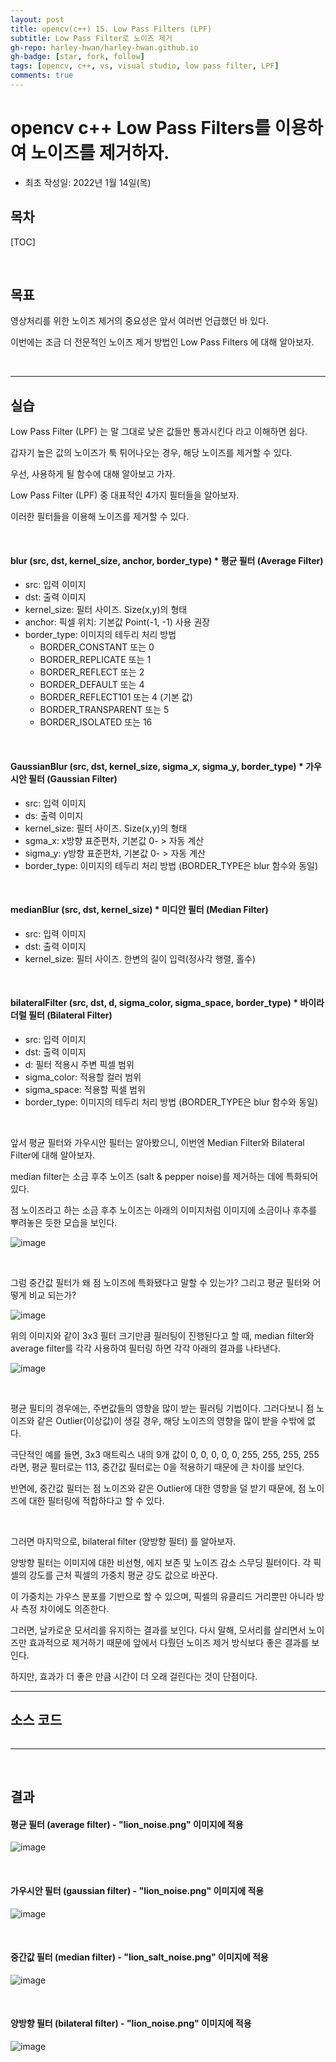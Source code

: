 ```yaml
---
layout: post
title: opencv(c++) 15. Low Pass Filters (LPF)
subtitle: Low Pass Filter로 노이즈 제거
gh-repo: harley-hwan/harley-hwan.github.io
gh-badge: [star, fork, follow]
tags: [opencv, c++, vs, visual studio, low pass filter, LPF]
comments: true
---
```


# opencv c++ Low Pass Filters를 이용하여 노이즈를 제거하자.

- 최초 작성일: 2022년 1월 14일(목)

## 목차

[TOC]

<br/>

## 목표

영상처리를 위한 노이즈 제거의 중요성은 앞서 여러번 언급했던 바 있다.

이번에는 조금 더 전문적인 노이즈 제거 방법인 Low Pass Filters 에 대해 알아보자.

<br/>

---

## 실습

Low Pass Filter (LPF) 는 말 그대로 낮은 값들만 통과시킨다 라고 이해하면 쉽다.

갑자기 높은 값의 노이즈가 툭 튀어나오는 경우, 해당 노이즈를 제거할 수 있다.



우선, 사용하게 될 함수에 대해 알아보고 가자.

Low Pass Filter (LPF) 중 대표적인 4가지 필터들을 알아보자.

이러한 필터들을 이용해 노이즈를 제거할 수 있다.

<br/>

#### blur (src, dst, kernel_size, anchor, border_type)    * 평균 필터 (Average Filter)
- src: 입력 이미지
- dst: 출력 이미지
- kernel_size: 필터 사이즈. Size(x,y)의 형태
- anchor: 픽셀 위치: 기본값 Point(-1, -1) 사용 권장
- border_type: 이미지의 테두리 처리 방법
  * BORDER_CONSTANT  또는  0
  * BORDER_REPLICATE  또는 1
  * BORDER_REFLECT  또는  2 
  * BORDER_DEFAULT  또는  4 
  * BORDER_REFLECT101  또는  4 (기본 값) 
  * BORDER_TRANSPARENT  또는  5 
  * BORDER_ISOLATED  또는  16
      
<br/>

#### GaussianBlur (src, dst, kernel_size, sigma_x, sigma_y, border_type)    * 가우시안 필터 (Gaussian Filter)
- src: 입력 이미지
- ds: 출력 이미지
- kernel_size: 필터 사이즈. Size(x,y)의 형태
- sgma_x: x방향 표준편차, 기본값 0- > 자동 계산
- sigma_y: y방향 표준편차, 기본값 0- > 자동 계산
- border_type: 이미지의 테두리 처리 방법 (BORDER_TYPE은 blur 함수와 동일)

<br/>

#### medianBlur (src, dst, kernel_size)   * 미디안 필터 (Median Filter)
- src: 입력 이미지
- dst: 출력 이미지
- kernel_size: 필터 사이즈. 한변의 길이 입력(정사각 행렬, 홀수)

<br/>

#### bilateralFilter (src, dst, d, sigma_color, sigma_space, border_type)   * 바이라더럴 필터 (Bilateral Filter)
- src: 입력 이미지
- dst: 출력 이미지
- d: 필터 적용시 주변 픽셀 범위
- sigma_color: 적용할 컬러 범위
- sigma_space: 적용할 픽셀 범위
- border_type: 이미지의 테두리 처리 방법 (BORDER_TYPE은 blur 함수와 동일)

<br/>

앞서 평균 필터와 가우시안 필터는 알아봤으니, 이번엔 Median Filter와 Bilateral Filter에 대해 알아보자.

median filter는 소금 후추 노이즈 (salt & pepper noise)를 제거하는 데에 특화되어 있다.

점 노이즈라고 하는 소금 후추 노이즈는 아래의 이미지처럼 이미지에 소금이나 후추를 뿌려놓은 듯한 모습을 보인다.

![image](https://user-images.githubusercontent.com/68185569/149694242-dc958d16-19a3-40cd-b7b1-b1d1c77863ef.png)

<br/>

그럼 중간값 필터가 왜 점 노이즈에 특화됐다고 말할 수 있는가? 그리고 평균 필터와 어떻게 비교 되는가?

![image](https://user-images.githubusercontent.com/68185569/149706329-50ec571c-bec8-4c5c-aab0-8bf183ad914f.png)

위의 이미지와 같이 3x3 필터 크기만큼 필러팅이 진행된다고 할 때, median filter와 average filter를 각각 사용하여 필터링 하면 각각 아래의 결과를 나타낸다.

![image](https://user-images.githubusercontent.com/68185569/149706978-cd1f7b67-6ea0-43bf-821f-9fe53f1c68a7.png)

<br/>

평균 필티의 경우에는, 주변값들의 영향을 많이 받는 필러팅 기법이다. 그러다보니 점 노이즈와 같은 Outlier(이상값)이 생길 경우, 해당 노이즈의 영향을 많이 받을 수밖에 없다.

극단적인 예를 들면, 3x3 매트릭스 내의 9개 값이 0, 0, 0, 0, 0, 255, 255, 255, 255 라면, 평균 필터로는 113, 중간값 필터로는 0을 적용하기 때문에 큰 차이를 보인다.

반면에, 중간값 필터는 점 노이즈와 같은 Outlier에 대한 영향을 덜 받기 때문에, 점 노이즈에 대한 필터링에 적합하다고 할 수 있다.

<br/>

그러면 마지막으로, bilateral filter (양방향 필터) 를 알아보자. 

양방향 필터는 이미지에 대한 비선형, 에지 보존 및 노이즈 감소 스무딩 필터이다. 각 픽셀의 강도를 근처 픽셀의 가중치 평균 강도 값으로 바꾼다. 

이 가중치는 가우스 분포를 기반으로 할 수 있으며, 픽셀의 유클리드 거리뿐만 아니라 방사 측정 차이에도 의존한다.

그러면, 날카로운 모서리를 유지하는 결과를 보인다. 다시 말해, 모서리를 살리면서 노이즈만 효과적으로 제거하기 때문에 앞에서 다뤘던 노이즈 제거 방식보다 좋은 결과를 보인다.

하지만, 효과가 더 좋은 만큼 시간이 더 오래 걸린다는 것이 단점이다.


---

## 소스 코드

```c++

```

---

<br/>

## 결과

#### 평균 필터 (average filter)   - "lion_noise.png" 이미지에 적용

![image](https://user-images.githubusercontent.com/68185569/149711616-b5ded7e3-00c0-4f43-8fde-a636892cd9db.png)

<br/>

#### 가우시안 필터 (gaussian filter)   - "lion_noise.png" 이미지에 적용

![image](https://user-images.githubusercontent.com/68185569/149711784-9f5749a5-fd82-49cc-80ea-ec4bf315e5a5.png)


<br/>

#### 중간값 필터 (median filter)   - "lion_salt_noise.png" 이미지에 적용

![image](https://user-images.githubusercontent.com/68185569/149712152-4e80bf53-46bc-4b84-9f94-74bf96bf1b72.png)

<br/>

#### 양방향 필터 (bilateral filter)    - "lion_noise.png" 이미지에 적용

![image](https://user-images.githubusercontent.com/68185569/149712297-6864ef6b-7b2c-4f64-8953-739cdf95b323.png)

<br/>



